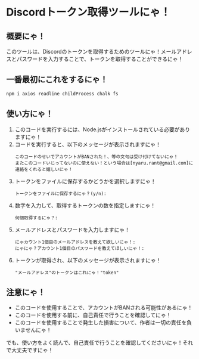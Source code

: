 
# Discordトークン取得ツールにゃ！

## 概要にゃ！
このツールは、Discordのトークンを取得するためのツールにゃ！メールアドレスとパスワードを入力することで、トークンを取得することができるにゃ！

## 一番最初にこれをするにゃ！
```bash
npm i axios readline childProcess chalk fs
```


## 使い方にゃ！
1. このコードを実行するには、Node.jsがインストールされている必要がありますにゃ！
2. コードを実行すると、以下のメッセージが表示されますにゃ！
   ```
   このコードのせいでアカウントがBANされた！、等の文句は受け付けてないにゃ！
   またこのコードいじってないのに使えない！という場合は[nyaru.rant@gmail.com]に連絡をくれると嬉しいにゃ！
   ```
3. トークンをファイルに保存するかどうかを選択しますにゃ！
   ```
   トークンをファイルに保存するにゃ？(y/n):
   ```
4. 数字を入力して、取得するトークンの数を指定しますにゃ！
   ```
   何個取得するにゃ？:
   ```
5. メールアドレスとパスワードを入力しますにゃ！
   ```
   にゃカウント1個目のメールアドレスを教えて欲しいにゃ！:
   にゃにゃ？アカウント1個目のパスワードを教えてほしいにゃ！:
   ```
6. トークンが取得され、以下のメッセージが表示されますにゃ！
   ```
   "メールアドレス"のトークンはこれにゃ！"token"
   ```
## 注意にゃ！
- このコードを使用することで、アカウントがBANされる可能性があるにゃ！
- このコードを使用する前に、自己責任で行うことを確認してにゃ！
- このコードを使用することで発生した損害について、作者は一切の責任を負いませんにゃ！

でも、使い方をよく読んで、自己責任で行うことを確認してくださいにゃ！それで大丈夫ですにゃ！
